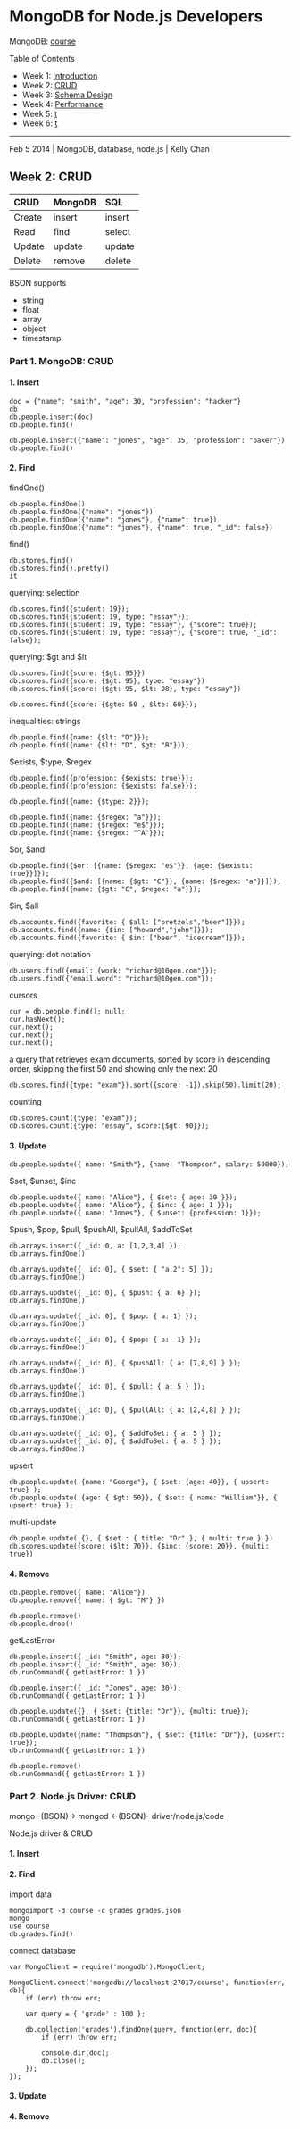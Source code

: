 # MongoDB for Node.js Developers

MongoDB: [course](https://education.mongodb.com/courses/10gen/M101JS/2014_March/about)

Table of Contents
- Week 1: [Introduction](https://github.com/KellyChan/notebook/blob/master/tech/20140203-MongoDB_for_Nodejs_Developers_Week1.md)
- Week 2: [CRUD](https://github.com/KellyChan/notebook/blob/master/tech/20140203-MongoDB_for_Nodejs_Developers_Week2.md)
- Week 3: [Schema Design](https://github.com/KellyChan/notebook/blob/master/tech/20140203-MongoDB_for_Nodejs_Developers_Week3.md)
- Week 4: [Performance](https://github.com/KellyChan/notebook/blob/master/tech/20140203-MongoDB_for_Nodejs_Developers_Week4.md)
- Week 5: [t](https://github.com/KellyChan/notebook/blob/master/tech/20140203-MongoDB_for_Nodejs_Developers_Week5.md)
- Week 6: [t](https://github.com/KellyChan/notebook/blob/master/tech/20140203-MongoDB_for_Nodejs_Developers_Week6.md)

---
Feb 5 2014 | MongoDB, database, node.js | Kelly Chan
## Week 2: CRUD
| CRUD   | MongoDB | SQL    |
|:-------|:--------|:-------|
| Create | insert  | insert |
| Read   | find    | select |
| Update | update  | update |
| Delete | remove  | delete |

BSON supports
- string
- float
- array
- object
- timestamp

### Part 1. MongoDB: CRUD

#### 1. Insert

```
doc = {"name": "smith", "age": 30, "profession": "hacker"}
db
db.people.insert(doc)
db.people.find()

db.people.insert({"name": "jones", "age": 35, "profession": "baker"})
db.people.find()
```

#### 2. Find

findOne()
```
db.people.findOne()
db.people.findOne({"name": "jones"})
db.people.findOne({"name": "jones"}, {"name": true})
db.people.findOne({"name": "jones"}, {"name": true, "_id": false})
```
find()
```
db.stores.find()
db.stores.find().pretty()
it
```
querying: selection
```
db.scores.find({student: 19});
db.scores.find({student: 19, type: "essay"});
db.scores.find({student: 19, type: "essay"}, {"score": true});
db.scores.find({student: 19, type: "essay"}, {"score": true, "_id": false});
```
querying: $gt and $lt
```
db.scores.find({score: {$gt: 95}})
db.scores.find({score: {$gt: 95}, type: "essay"})
db.scores.find({score: {$gt: 95, $lt: 98}, type: "essay"})

db.scores.find({score: {$gte: 50 , $lte: 60}});
```
inequalities: strings
```
db.people.find({name: {$lt: "D"}});
db.people.find({name: {$lt: "D", $gt: "B"}});
```
$exists, $type, $regex
```
db.people.find({profession: {$exists: true}});
db.people.find({profession: {$exists: false}});

db.people.find({name: {$type: 2}});

db.people.find({name: {$regex: "a"}});
db.people.find({name: {$regex: "e$"}});
db.people.find({name: {$regex: "^A"}});
```
$or, $and
```
db.people.find({$or: [{name: {$regex: "e$"}}, {age: {$exists: true}}]});
db.people.find({$and: [{name: {$gt: "C"}}, {name: {$regex: "a"}}]});
db.people.find({name: {$gt: "C", $regex: "a"}});
```
$in, $all
```
db.accounts.find({favorite: { $all: ["pretzels","beer"]}});
db.accounts.find({name: {$in: ["howard","john"]}});
db.accounts.find({favorite: { $in: ["beer", "icecream"]}});
```
querying: dot notation
```
db.users.find({email: {work: "richard@10gen.com"}});
db.users.find({"email.word": "richard@10gen.com"});
```
cursors
```
cur = db.people.find(); null;
cur.hasNext();
cur.next();
cur.next();
cur.next();
```
a query that retrieves exam documents, sorted by score in descending order, skipping the first 50 and showing only the next 20
```
db.scores.find({type: "exam"}).sort({score: -1}).skip(50).limit(20);
```
counting
```
db.scores.count({type: "exam"});
db.scores.count({type: "essay", score:{$gt: 90}});
```

#### 3. Update

```
db.people.update({ name: "Smith"}, {name: "Thompson", salary: 50000});
```
$set, $unset, $inc
```
db.people.update({ name: "Alice"}, { $set: { age: 30 }});
db.people.update({ name: "Alice"}, { $inc: { age: 1 }});
db.people.update({ name: "Jones"}, { $unset: {profession: 1}});
```
$push, $pop, $pull, $pushAll, $pullAll, $addToSet
```
db.arrays.insert({ _id: 0, a: [1,2,3,4] });
db.arrays.findOne()

db.arrays.update({ _id: 0}, { $set: { "a.2": 5} });
db.arrays.findOne()

db.arrays.update({ _id: 0}, { $push: { a: 6} });
db.arrays.findOne()

db.arrays.update({ _id: 0}, { $pop: { a: 1} });
db.arrays.findOne()

db.arrays.update({ _id: 0}, { $pop: { a: -1} });
db.arrays.findOne()

db.arrays.update({ _id: 0}, { $pushAll: { a: [7,8,9] } });
db.arrays.findOne()

db.arrays.update({ _id: 0}, { $pull: { a: 5 } });
db.arrays.findOne()

db.arrays.update({ _id: 0}, { $pullAll: { a: [2,4,8] } });
db.arrays.findOne()

db.arrays.update({ _id: 0}, { $addToSet: { a: 5 } });
db.arrays.update({ _id: 0}, { $addToSet: { a: 5 } });
db.arrays.findOne()
```
upsert
```
db.people.update( {name: "George"}, { $set: {age: 40}}, { upsert: true} );
db.people.update( {age: { $gt: 50}}, { $set: { name: "William"}}, { upsert: true} );
```
multi-update
```
db.people.update( {}, { $set : { title: "Dr" }, { multi: true } })
db.scores.update({score: {$lt: 70}}, {$inc: {score: 20}}, {multi: true})
```

#### 4. Remove

```
db.people.remove({ name: "Alice"})
db.people.remove({ name: { $gt: "M"} })

db.people.remove()
db.people.drop()
```

getLastError
```
db.people.insert({ _id: "Smith", age: 30});
db.people.insert({ _id: "Smith", age: 30});
db.runCommand({ getLastError: 1 })

db.people.insert({ _id: "Jones", age: 30});
db.runCommand({ getLastError: 1 })

db.people.update({}, { $set: {title: "Dr"}}, {multi: true});
db.runCommand({ getLastError: 1 })

db.people.update({name: "Thompson"}, { $set: {title: "Dr"}}, {upsert: true});
db.runCommand({ getLastError: 1 })

db.people.remove()
db.runCommand({ getLastError: 1 })
```

### Part 2. Node.js Driver: CRUD

mongo -(BSON)-> mongod <-(BSON)- driver/node.js/code  

Node.js driver & CRUD  

#### 1. Insert
#### 2. Find
import data
```
mongoimport -d course -c grades grades.json
mongo
use course
db.grades.find()
```
connect database
```
var MongoClient = require('mongodb').MongoClient;

MongoClient.connect('mongodb://localhost:27017/course', function(err, db){
    if (err) throw err;
    
    var query = { 'grade' : 100 };
    
    db.collection('grades').findOne(query, function(err, doc){
        if (err) throw err;
        
        console.dir(doc);
        db.close();
    });
});
```
#### 3. Update
#### 4. Remove

